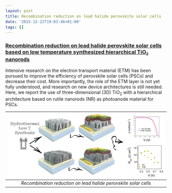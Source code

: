 ```yaml
---
layout: post
title: Recombination reduction on lead halide perovskite solar cells
date: '2015-12-22T19:03:46+01:00'
tags: []
---
```

 



### [Recombination reduction on lead halide perovskite solar cells based on low temperature synthesized hierarchical TiO<small><sub>2</sub></small> nanorods](http://pubs.rsc.org/en/Content/ArticleLanding/2015/NR/C5NR06692A#!divAbstract)

Intensive research on the electron transport material (ETM) has been pursued to improve the efficiency of perovskite solar cells (PSCs) and decrease their cost. More importantly, the role of the ETM layer is not yet fully understood, and research on new device architectures is still needed. Here, we report the use of three-dimensional (3D) TiO<sub>2</sub> with a hierarchical architecture based on rutile nanorods (NR) as photoanode material for PSCs. 

| ![](/imgs/nzru6aeb831rsb0g7o1_1280.png)   |
|:--:|
|*Recombination reduction on lead halide perovskite solar cells*|
